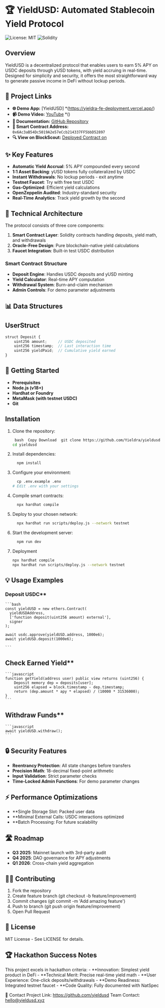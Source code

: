 # 🏆 YieldUSD: Automated Stablecoin Yield Protocol

![License: MIT](https://img.shields.io/badge/License-MIT-green.svg)
![Solidity](https://img.shields.io/badge/Solidity-0.8.x-blue)

## Overview

YieldUSD is a decentralized protocol that enables users to earn 5% APY on USDC deposits through yUSD tokens, with yield accruing in real-time. Designed for simplicity and security, it offers the most straightforward way to generate passive income in DeFi without lockup periods.

## 🔗 Project Links

- **🌐 Demo App:** [YieldUSD] *(https://yieldra-fe-deployment.vercel.app/)
- **📹 Demo Video:** [YouTube](#) *()
- **📄 Documentation:** [GitHub Repository](https://github.com/Yieldra)
- **📝 Smart Contract Address:** `0x6Ac3aB54Dc5019A2e57eCcb214337FF5bbD52897`
- **🔍 View on BlockScout:** [Deployed Contract on](#)

## ✨ Key Features

- **Automatic Yield Accrual**: 5% APY compounded every second
- **1:1 Asset Backing**: yUSD tokens fully collateralized by USDC
- **Instant Withdrawals**: No lockup periods - exit anytime
- **Testnet Faucet**: Try with free test USDC
- **Gas-Optimized**: Efficient yield calculations
- **OpenZeppelin Audited**: Industry-standard security
- **Real-Time Analytics**: Track yield growth by the second

## 🔧 Technical Architecture

The protocol consists of three core components:

1. **Smart Contract Layer**: Solidity contracts handling deposits, yield math, and withdrawals
2. **Oracle-Free Design**: Pure blockchain-native yield calculations
3. **Faucet Integration**: Built-in test USDC distribution

### Smart Contract Structure

- **Deposit Engine**: Handles USDC deposits and yUSD minting
- **Yield Calculator**: Real-time APY computation
- **Withdrawal System**: Burn-and-claim mechanism
- **Admin Controls**: For demo parameter adjustments

## 📊 Data Structures

## UserStruct
```javascript
struct Deposit {
    uint256 amount;     // USDC deposited
    uint256 timestamp;  // Last interaction time
    uint256 yieldPaid;  // Cumulative yield earned
}
```

## 🚀 Getting Started
- **Prerequisites**
- **Node.js (v18+)**
- **Hardhat or Foundry**
- **MetaMask (with testnet USDC)**
- **Git**


## Installation

1. Clone the repository:
   
    ```bash
     bash  Copy Download  git clone https://github.com/Yieldra/yieldusd.git
    cd yieldusd
    ```
   
2. Install dependencies:

    ```bash
      npm install
    ```
    
3. Configure your environment:

    ```bash
      cp .env.example .env
    # Edit .env with your settings
    ```
    
4. Compile smart contracts:

    ```bash
      npx hardhat compile
    ```

5. Deploy to your chosen network:
    
    ```bash
      npx hardhat run scripts/deploy.js --network testnet
    ```
    
6. Start the development server:
    
    ```bash
      npm run dev
    ```
    
7. Deployment

    ```bash
    npx hardhat compile
    npx hardhat run scripts/deploy.js --network testnet
    ```
    
## 💡 Usage Examples

### Deposit USDC**
    ```bash
    const yieldUSD = new ethers.Contract(
      yieldUSDAddress, 
      ['function deposit(uint256 amount) external'],
      signer
    );
    
    await usdc.approve(yieldUSD.address, 1000e6);
    await yieldUSD.deposit(1000e6);
    
    ```

## Check Earned Yield**
    ```javascript
    function getYield(address user) public view returns (uint256) {
        Deposit memory dep = deposits[user];
        uint256 elapsed = block.timestamp - dep.timestamp;
        return (dep.amount * apy * elapsed) / (10000 * 31536000);
    }
    ```
    
## Withdraw Funds**
    ```javascript
    await yieldUSD.withdraw();
    ```
    
## 🔒 Security Features
- **Reentrancy Protection**: All state changes before transfers
- **Precision Math**: 18-decimal fixed-point arithmetic
- **Input Validation**: Strict parameter checks
- **Time-Locked Admin Functions**: For demo parameter changes

## ⚡ Performance Optimizations
- **Single Storage Slot: Packed user data
- **Minimal External Calls: USDC interactions optimized
- **Batch Processing: For future scalability

## 🛣️ Roadmap
- **Q3 2025**: Mainnet launch with 3rd-party audit
- **Q4 2025**: DAO governance for APY adjustments
- **Q1 2026**: Cross-chain yield aggregation

## 👨‍💻 Contributing
1. Fork the repository
2. Create feature branch (git checkout -b feature/improvement)
3. Commit changes (git commit -m 'Add amazing feature')
4. Push to branch (git push origin feature/improvement)
5. Open Pull Request

## 📜 License
MIT License - See LICENSE for details.

## 🏆 Hackathon Success Notes
This project excels in hackathon criteria:
    - **Innovation: Simplest yield product in DeFi
    - **Technical Merit: Precise real-time yield math
    - **User Experience: One-click deposits/withdrawals
    - **Demo Readiness: Integrated testnet faucet
    - **Code Quality: Fully documented with NatSpec

📮 Contact
Project Link: https://github.com/yieldusd
Team Contact: hello@yieldusd.xyz
